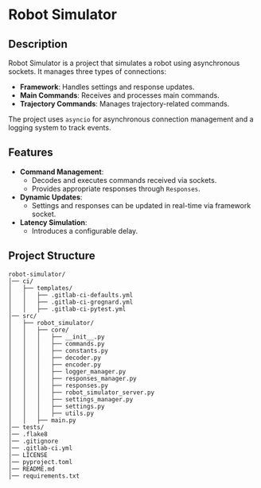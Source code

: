 # Robot Simulator

## Description  

Robot Simulator is a project that simulates a robot using asynchronous sockets. It manages three types of connections:  

- **Framework**: Handles settings and response updates.
- **Main Commands**: Receives and processes main commands.
- **Trajectory Commands**: Manages trajectory-related commands.

The project uses `asyncio` for asynchronous connection management and a logging system to track events.

## Features  

- **Command Management**:  
  - Decodes and executes commands received via sockets.
  - Provides appropriate responses through `Responses`.
- **Dynamic Updates**:  
  - Settings and responses can be updated in real-time via framework socket.
- **Latency Simulation**:  
  - Introduces a configurable delay.

## Project Structure  

```
robot-simulator/
│── ci/
│   ├── templates/
│   │   ├── .gitlab-ci-defaults.yml
│   │   ├── .gitlab-ci-grognard.yml
│   │   ├── .gitlab-ci-pytest.yml
│── src/
│   ├── robot_simulator/
│   │   ├── core/
│   │   │   ├── __init__.py
│   │   │   ├── commands.py
│   │   │   ├── constants.py
│   │   │   ├── decoder.py
│   │   │   ├── encoder.py
│   │   │   ├── logger_manager.py
│   │   │   ├── responses_manager.py
│   │   │   ├── responses.py
│   │   │   ├── robot_simulator_server.py
│   │   │   ├── settings_manager.py
│   │   │   ├── settings.py
│   │   │   ├── utils.py
│   │   ├── main.py
│── tests/
│── .flake8
│── .gitignore
│── .gitlab-ci.yml
│── LICENSE
│── pyproject.toml
│── README.md
│── requirements.txt
```
